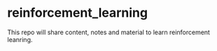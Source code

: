 # reinforcement_learning

This repo will share content, notes and material to learn reinforcement leanring. 

